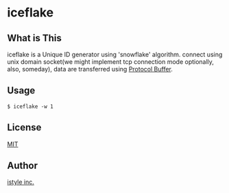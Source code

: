 # iceflake

## What is This

iceflake is a Unique ID generator using 'snowflake' algorithm.
connect using unix domain socket(we might implement tcp connection mode optionally, also, someday),
data are transferred using [Protocol Buffer](https://developers.google.com/protocol-buffers/).

## Usage

```
$ iceflake -w 1
```

## License

[MIT](https://github.com/istyle-inc/iceflake/blob/master/LICENSE)

## Author

[istyle inc.](http://www.istyle.co.jp/)